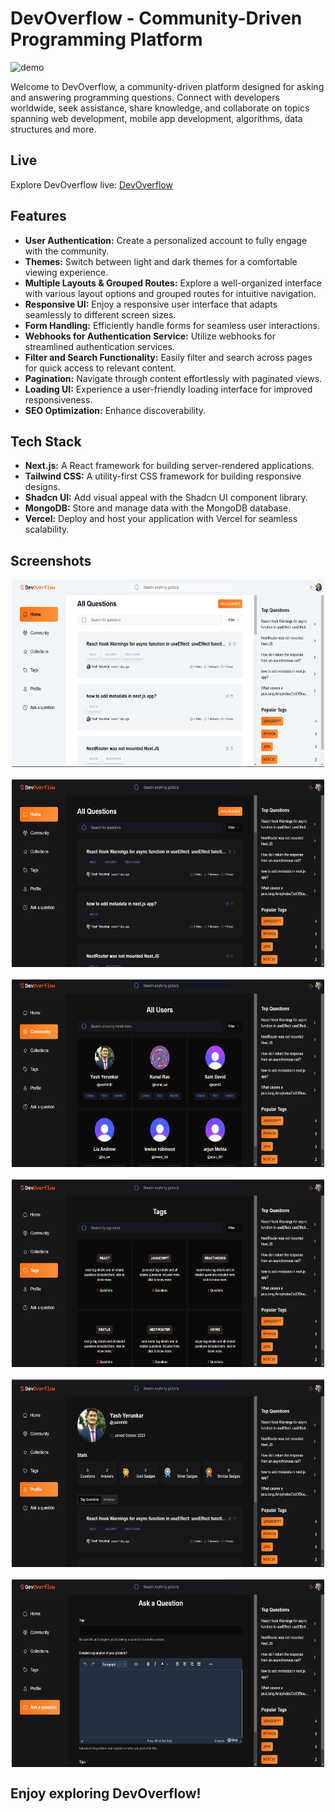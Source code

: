 # DevOverflow - Community-Driven Programming Platform

![demo](https://res.cloudinary.com/dgur3iyy9/image/upload/v1699372466/pffcb0rwxtn6dao1xm83.jpg)

Welcome to DevOverflow, a community-driven platform designed for asking and answering programming questions. Connect with developers worldwide, seek assistance, share knowledge, and collaborate on topics spanning web development, mobile app development, algorithms, data structures and more.

## Live

Explore DevOverflow live: [DevOverflow](https://devoverflow-yy.vercel.app/)

## Features

- **User Authentication:** Create a personalized account to fully engage with the community.
- **Themes:** Switch between light and dark themes for a comfortable viewing experience.
- **Multiple Layouts & Grouped Routes:** Explore a well-organized interface with various layout options and grouped routes for intuitive navigation.
- **Responsive UI:** Enjoy a responsive user interface that adapts seamlessly to different screen sizes.
- **Form Handling:** Efficiently handle forms for seamless user interactions.
- **Webhooks for Authentication Service:** Utilize webhooks for streamlined authentication services.
- **Filter and Search Functionality:** Easily filter and search across pages for quick access to relevant content.
- **Pagination:** Navigate through content effortlessly with paginated views.
- **Loading UI:** Experience a user-friendly loading interface for improved responsiveness.
- **SEO Optimization:** Enhance discoverability.

## Tech Stack

- **Next.js:** A React framework for building server-rendered applications.
- **Tailwind CSS:** A utility-first CSS framework for building responsive designs.
- **Shadcn UI:** Add visual appeal with the Shadcn UI component library.
- **MongoDB:** Store and manage data with the MongoDB database.
- **Vercel:** Deploy and host your application with Vercel for seamless scalability.

## Screenshots

<div style="display: flex; flex-wrap: wrap; justify-content: center; align-items: center; gap: 20px;">
<img src="./public/assets/images/homePage_light.png" width="500px" height="300px">
<img src="./public/assets/images/homePage_dark.png" width="500px" height="300px">
<img src="./public/assets/images/communityPage.png" width="500px" height="300px">
<img src="./public/assets/images/tagPage.png" width="500px" height="300px">
<img src="./public/assets/images/profilePage.png" width="500px" height="300px">
<img src="./public/assets/images/askQuestionPage.png" width="500px" height="300px">

</div>

## Enjoy exploring DevOverflow!
